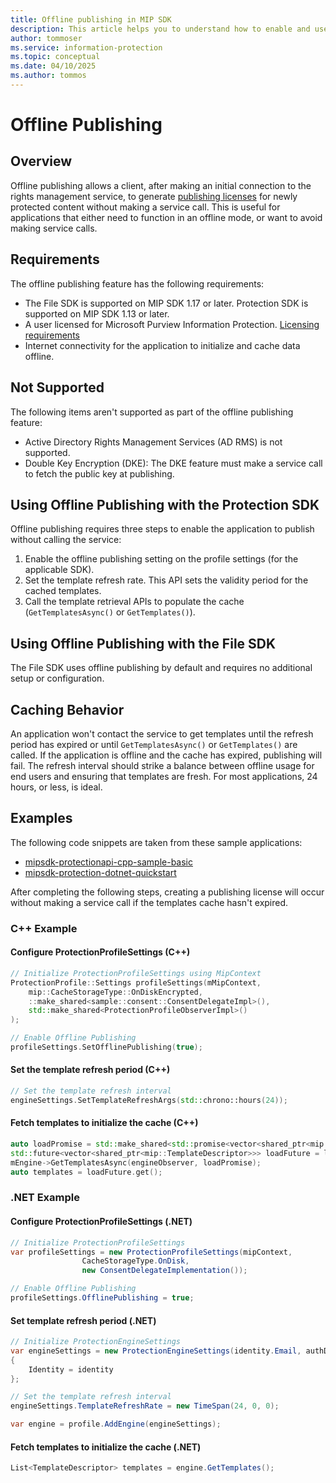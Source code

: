 ```yaml
---
title: Offline publishing in MIP SDK
description: This article helps you to understand how to enable and use offline publishing in MIP SDK.
author: tommoser
ms.service: information-protection
ms.topic: conceptual
ms.date: 04/10/2025
ms.author: tommos
---
```


# Offline Publishing

## Overview

Offline publishing allows a client, after making an initial connection to the rights management service, to generate [publishing licenses](/openspecs/windows_protocols/ms-rmsod/0af175ee-d54d-4d70-b169-b0ade1ab9bf4#gt_3b0362d9-f209-48d2-afd0-0c0f6531a7d1) for newly protected content without making a service call. This is useful for applications that either need to function in an offline mode, or want to avoid making service calls.

## Requirements

The offline publishing feature has the following requirements:

- The File SDK is supported on MIP SDK 1.17 or later. Protection SDK is supported on MIP SDK 1.13 or later.
- A user licensed for Microsoft Purview Information Protection. [Licensing requirements](/microsoft-365/compliance/information-protection#licensing-requirements)
- Internet connectivity for the application to initialize and cache data offline.

## Not Supported

The following items aren't supported as part of the offline publishing feature:

- Active Directory Rights Management Services (AD RMS) is not supported.
- Double Key Encryption (DKE): The DKE feature must make a service call to fetch the public key at publishing.

## Using Offline Publishing with the Protection SDK

Offline publishing requires three steps to enable the application to publish without calling the service:

1. Enable the offline publishing setting on the profile settings (for the applicable SDK).
2. Set the template refresh rate. This API sets the validity period for the cached templates.
3. Call the template retrieval APIs to populate the cache (`GetTemplatesAsync()` or `GetTemplates()`).

## Using Offline Publishing with the File SDK

The File SDK uses offline publishing by default and requires no additional setup or configuration. 

## Caching Behavior

An application won't contact the service to get templates until the refresh period has expired or until `GetTemplatesAsync()` or `GetTemplates()` are called. If the application is offline and the cache has expired, publishing will fail. The refresh interval should strike a balance between offline usage for end users and ensuring that templates are fresh. For most applications, 24 hours, or less, is ideal.

## Examples

The following code snippets are taken from these sample applications:

- [mipsdk-protectionapi-cpp-sample-basic](https://github.com/Azure-Samples/mipsdk-protectionapi-cpp-sample-basic)
- [mipsdk-protection-dotnet-quickstart](https://github.com/Azure-Samples/MipSDK-Protection-Dotnet-Quickstart)

After completing the following steps, creating a publishing license will occur without making a service call if the templates cache hasn't expired.

### C++ Example

#### Configure ProtectionProfileSettings (C++)

```cpp
// Initialize ProtectionProfileSettings using MipContext
ProtectionProfile::Settings profileSettings(mMipContext,
    mip::CacheStorageType::OnDiskEncrypted,
    ::make_shared<sample::consent::ConsentDelegateImpl>(),
    std::make_shared<ProtectionProfileObserverImpl>()
);

// Enable Offline Publishing
profileSettings.SetOfflinePublishing(true);
```

#### Set the template refresh period (C++)

```cpp
// Set the template refresh interval
engineSettings.SetTemplateRefreshArgs(std::chrono::hours(24));
```

#### Fetch templates to initialize the cache (C++)

```cpp
auto loadPromise = std::make_shared<std::promise<vector<shared_ptr<mip::TemplateDescriptor>>>>();
std::future<vector<shared_ptr<mip::TemplateDescriptor>>> loadFuture = loadPromise->get_future();
mEngine->GetTemplatesAsync(engineObserver, loadPromise);
auto templates = loadFuture.get();
```

### .NET Example

#### Configure ProtectionProfileSettings (.NET)

```csharp
// Initialize ProtectionProfileSettings
var profileSettings = new ProtectionProfileSettings(mipContext, 
                CacheStorageType.OnDisk, 
                new ConsentDelegateImplementation());

// Enable Offline Publishing
profileSettings.OfflinePublishing = true;
```

#### Set template refresh period (.NET)

```csharp
// Initialize ProtectionEngineSettings
var engineSettings = new ProtectionEngineSettings(identity.Email, authDelegate, "", "")
{
    Identity = identity
};

// Set the template refresh interval
engineSettings.TemplateRefreshRate = new TimeSpan(24, 0, 0);

var engine = profile.AddEngine(engineSettings);
```

#### Fetch templates to initialize the cache (.NET)

```csharp
List<TemplateDescriptor> templates = engine.GetTemplates();
```
